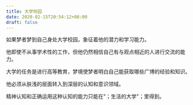 ```yaml
---
title: 大学校园
date: 2020-02-15T20:54:12+08:00
draft: false
---
```


如果梦者梦到自己身处大学校园，象征着他的潜力和学习能力。

他即使不从事学术性的工作，但他仍然相信自己有与观点相近的人进行交流的能力。

大学的任务是进行高等教育，梦境使梦者明白自己能获取哪些广博的经验和知识。

他必须从肤浅的层面转入到深层的认知和意识领域。

精神认知和正确运用这种认知的能力只能在"；生活的大学"；里得到。

